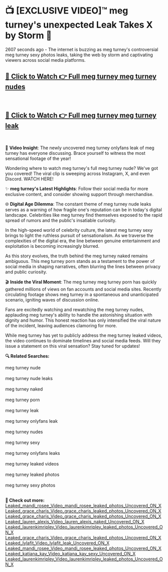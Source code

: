 # 📺 [EXCLUSIVE VIDEO]™ meg turney's unexpected Leak Takes X by Storm 🚀

2607 seconds ago - The internet is buzzing as meg turney's controversial meg turney sexy photos leaks, taking the web by storm and captivating viewers across social media platforms.

<h2><a href="https://github-6l9.pages.dev/link1">🔗 Click to Watch 👉 Full meg turney meg turney nudes</a></h2><br>
<h2><a href="https://github-6l9.pages.dev/link2">🔗 Click to Watch 👉 Full meg turney meg turney leak</a></h2><br>

🎥 **Video Insight**: The newly uncovered meg turney onlyfans leak of meg turney has everyone discussing. Brace yourself to witness the most sensational footage of the year!

Wondering where to watch meg turney's full meg turney nude? We've got you covered! The viral clip is sweeping across Instagram, X, and even Discord. WATCH HERE!

✨ **meg turney's Latest Highlights**: Follow their social media for more exclusive content, and consider showing support through merchandise.

🌐 **Digital Age Dilemma**: The constant theme of meg turney nude leaks serves as a warning of how fragile one's reputation can be in today's digital landscape. Celebrities like meg turney find themselves exposed to the rapid spread of rumors and the public's insatiable curiosity.

In the high-speed world of celebrity culture, the latest meg turney sexy brings to light the ruthless pursuit of sensationalism. As we traverse the complexities of the digital era, the line between genuine entertainment and exploitation is becoming increasingly blurred.

As this story evolves, the truth behind the meg turney naked remains ambiguous. This meg turney porn stands as a testament to the power of social media in shaping narratives, often blurring the lines between privacy and public curiosity.

🎬 **Inside the Viral Moment**: The meg turney meg turney porn has quickly gathered millions of views on fan accounts and social media sites. Recently circulating footage shows meg turney in a spontaneous and unanticipated scenario, igniting waves of discussion online.

Fans are excitedly watching and rewatching the meg turney nudes, applauding meg turney's ability to handle the astonishing situation with dignity and humor. This honest reaction has only intensified the viral nature of the incident, leaving audiences clamoring for more.

While meg turney has yet to publicly address the meg turney leaked videos, the video continues to dominate timelines and social media feeds. Will they issue a statement on this viral sensation? Stay tuned for updates!

<strong>🔍 Related Searches:</strong>

meg turney nude
<br><br>
meg turney nude leaks
<br><br>
meg turney naked
<br><br>
meg turney porn
<br><br>
meg turney leak
<br><br>
meg turney onlyfans leak
<br><br>
meg turney nudes
<br><br>
meg turney sexy
<br><br>
meg turney onlyfans leaks
<br><br>
meg turney leaked videos
<br><br>
meg turney leaked photos
<br><br>
meg turney sexy photos
<br><br>



<strong>🔗 Check out more:</strong><br>
<a href="./Leaked_mandi_rosee_Video_mandi_rosee_leaked_photos_Uncovered_ON_X.md">Leaked_mandi_rosee_Video_mandi_rosee_leaked_photos_Uncovered_ON_X</a><br>
<a href="./Leaked_grace_charis_Video_grace_charis_leaked_photos_Uncovered_ON_X.md">Leaked_grace_charis_Video_grace_charis_leaked_photos_Uncovered_ON_X</a><br>
<a href="./Leaked_grace_charis_Video_grace_charis_leaked_photos_Uncovered_ON_X.md">Leaked_grace_charis_Video_grace_charis_leaked_photos_Uncovered_ON_X</a><br>
<a href="./Leaked_lauren_alexis_Video_lauren_alexis_naked_Uncovered_ON_X.md">Leaked_lauren_alexis_Video_lauren_alexis_naked_Uncovered_ON_X</a><br>
<a href="./Leaked_laurenkimripley_Video_laurenkimripley_leaked_photos_Uncovered_ON_X.md">Leaked_laurenkimripley_Video_laurenkimripley_leaked_photos_Uncovered_ON_X</a><br>
<a href="./Leaked_grace_charis_Video_grace_charis_leaked_photos_Uncovered_ON_X.md">Leaked_grace_charis_Video_grace_charis_leaked_photos_Uncovered_ON_X</a><br>
<a href="./Leaked_lylafit_Video_lylafit_leak_Uncovered_ON_X.md">Leaked_lylafit_Video_lylafit_leak_Uncovered_ON_X</a><br>
<a href="./Leaked_mandi_rosee_Video_mandi_rosee_leaked_photos_Uncovered_ON_X.md">Leaked_mandi_rosee_Video_mandi_rosee_leaked_photos_Uncovered_ON_X</a><br>
<a href="./Leaked_katiana_kay_Video_katiana_kay_sexy_Uncovered_ON_X.md">Leaked_katiana_kay_Video_katiana_kay_sexy_Uncovered_ON_X</a><br>
<a href="./Leaked_laurenkimripley_Video_laurenkimripley_leaked_photos_Uncovered_ON_X.md">Leaked_laurenkimripley_Video_laurenkimripley_leaked_photos_Uncovered_ON_X</a><br>
